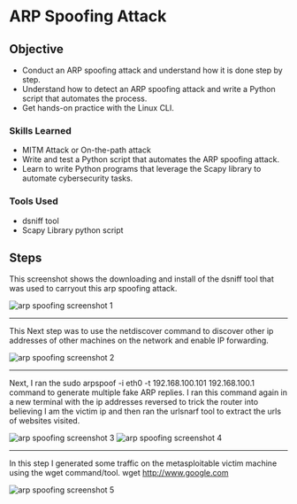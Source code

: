 # ARP Spoofing Attack

## Objective

- Conduct an ARP spoofing attack and understand how it is done step by step.
- Understand how to detect an ARP spoofing attack and write a Python script that
automates the process.
- Get hands-on practice with the Linux CLI.

### Skills Learned

- MITM Attack or On-the-path attack
- Write and test a Python script that automates the ARP spoofing attack.
- Learn to write Python programs that leverage the Scapy library to automate
cybersecurity tasks.


### Tools Used

- dsniff tool
- Scapy Library python script

## Steps

This screenshot shows the downloading and install of the dsniff tool that was used to carryout this arp spoofing attack. 

![arp spoofing screenshot 1](https://github.com/user-attachments/assets/85d36331-1696-43cd-80ae-576a5af3ffa1)

---------------------------------------------------------------------------------------------------------------


 This Next step was to use the netdiscover command to discover other ip addresses of other machines on the network and enable IP forwarding.

![arp spoofing screenshot 2](https://github.com/user-attachments/assets/e4342b11-40d5-47fd-950d-12b597cd321f)

--------------------------------------------------------------------------------------------------------------

Next, I ran the  sudo arpspoof -i eth0 -t 192.168.100.101 192.168.100.1 command to generate multiple fake ARP replies. I ran this command again in a new terminal with the ip addresses reversed to trick the router into believing I am the victim ip and then ran the urlsnarf tool to extract the urls of websites visited.

![arp spoofing screenshot 3](https://github.com/user-attachments/assets/fee8a30d-ae93-4718-a656-18a6f082b000)
![arp spoofing screenshot 4](https://github.com/user-attachments/assets/90118d6f-32fc-4579-a00d-a5bb9f720ee4)

--------------------------------------------------------------------------------------------------------------

In this step I generated some traffic on the metasploitable victim machine using the wget command/tool.  wget http://www.google.com


![arp spoofing screenshot 5](https://github.com/user-attachments/assets/29a09ff0-6659-4c39-905e-482e7670c970)
